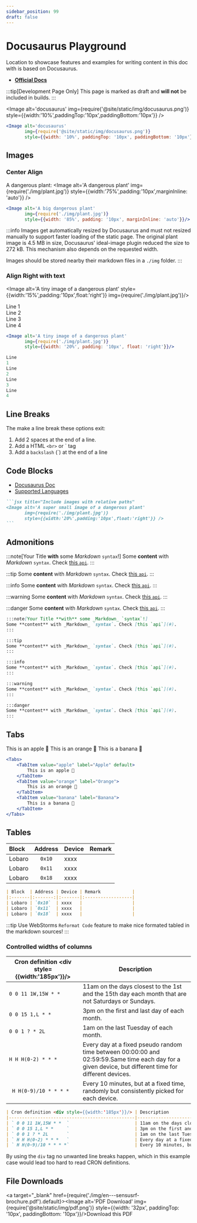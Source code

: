 ```yaml
---
sidebar_position: 99
draft: false
---
```

# Docusaurus Playground

Location to showcase features and examples for writing content in this doc with is based on Docusaurus.

* [**Official Docs**](https://docusaurus.io/docs)

:::tip[Development Page Only]
This page is marked as draft and **will not** be included in builds.
:::

<Image alt='docusaurus'
img={require('@site/static/img/docusaurus.png')}
style={{width:'10%',paddingTop:'10px',paddingBottom:'10px'}} />

```jsx title="Include images with absolute paths to static folder"
<Image alt='docusaurus'
       img={require('@site/static/img/docusaurus.png')}
       style={{width: '10%', paddingTop: '10px', paddingBottom: '10px'}}/>
```



## Images

### Center Align

A dangerous plant:
<Image alt='A dangerous plant'
img={require('./img/plant.jpg')}
style={{width:'75%',padding:'10px',marginInline: 'auto'}} />

```jsx title="Include centered images with relative paths and CamelCase css styles"
<Image alt='A big dangerous plant'
       img={require('./img/plant.jpg')}
       style={{width: '85%', padding: '10px', marginInline: 'auto'}}/>
```

:::info
Images get automatically resized by Docusaurus and must not resized manually to support faster loading of the static
page. The original plant image is 4.5 MB in size, Docusaurus' ideal-image plugin reduced the size to 272 kB. This
mechanism also depends on the requested width.

Images should be stored nearby their markdown files in a `./img` folder.
:::

### Align Right with text

<Image alt='A tiny image of a dangerous plant'
style={{width:'15%',padding:'10px',float:'right'}}
img={require('./img/plant.jpg')}/>

Line 1  
Line 2  
Line 3  
Line 4

```jsx title="small image on the right"
<Image alt='A tiny image of a dangerous plant'
       img={require('./img/plant.jpg')}
       style={{width: '20%', padding: '10px', float: 'right'}}/>

Line
1
Line
2
Line
3
Line
4
```

## Line Breaks

The make a line break these options exit:

1. Add 2 spaces at the end of a line.
2. Add a HTML `<br>` or ` tag
3. Add a `backslash`  (`\) at the end of a line

## Code Blocks

* [Docusaurus Doc](https://docusaurus.io/docs/markdown-features/code-blocks)
* [Supported Languages](https://github.com/FormidableLabs/prism-react-renderer/blob/master/packages/generate-prism-languages/index.ts#L9-L23)

````md title="Code block for plant image"
```jsx title="Include images with relative paths"
<Image alt='A super small image of a dangerous plant'
       img={require('./img/plant.jpg')}
       style={{width:'20%',padding:'10px',float:'right'}} />
```
````

## Admonitions

:::note[Your Title **with** some _Markdown_ `syntax`!]
Some **content** with _Markdown_ `syntax`. Check [this `api`](#).
:::

:::tip
Some **content** with _Markdown_ `syntax`. Check [this `api`](#).
:::

:::info
Some **content** with _Markdown_ `syntax`. Check [this `api`](#).
:::

:::warning
Some **content** with _Markdown_ `syntax`. Check [this `api`](#).
:::

:::danger
Some **content** with _Markdown_ `syntax`. Check [this `api`](#).
:::

```markdown title="Admonitions"
:::note[Your Title **with** some _Markdown_ `syntax`!]
Some **content** with _Markdown_ `syntax`. Check [this `api`](#).
:::

:::tip
Some **content** with _Markdown_ `syntax`. Check [this `api`](#).
:::

:::info
Some **content** with _Markdown_ `syntax`. Check [this `api`](#).
:::

:::warning
Some **content** with _Markdown_ `syntax`. Check [this `api`](#).
:::

:::danger
Some **content** with _Markdown_ `syntax`. Check [this `api`](#).
:::
```

## Tabs

<Tabs>
    <TabItem value="apple" label="Apple" default>
        This is an apple 🍎
    </TabItem>
    <TabItem value="orange" label="Orange">
        This is an orange 🍊
    </TabItem>
    <TabItem value="banana" label="Banana">
        This is a banana 🍌
    </TabItem>
</Tabs>

```jsx title="Tabs"
<Tabs>
    <TabItem value="apple" label="Apple" default>
        This is an apple 🍎
    </TabItem>
    <TabItem value="orange" label="Orange">
        This is an orange 🍊
    </TabItem>
    <TabItem value="banana" label="Banana">
        This is a banana 🍌
    </TabItem>
</Tabs>
```

## Tables

| Block  | Address | Device | Remark |
|:-------|:-------:|:-------|:-------|
| Lobaro | `0x10`  | xxxx   |        |
| Lobaro | `0x11`  | xxxx   |        |
| Lobaro | `0x18`  | xxxx   |        |

```markdown title="Tables"
| Block  | Address | Device | Remark            |
|:-------|:-------:|:-------|:------------------|
| Lobaro | `0x10`  | xxxx   |                   |
| Lobaro | `0x11`  | xxxx   |                   |
| Lobaro | `0x18`  | xxxx   |                   |
```

:::tip
Use WebStorms `Reformat Code` feature to make nice formated tabled in the markdown sources!
:::

### Controlled widths of columns

| Cron definition <div style={{width:'185px'}}/> | Description                                                                                                                                            |
|------------------------------------------------|--------------------------------------------------------------------------------------------------------------------------------------------------------|
| ` 0 0 11 1W,15W * *  `                         | 11am on the days closest to the 1st and the 15th day each month that are not Saturdays or Sundays.                                                     |
| ` 0 0 15 1,L * *     `                         | 3pm on the first and last day of each month.                                                                                                           |
| ` 0 0 1 ? * 2L       `                         | 1am on the last Tuesday of each month.                                                                                                                 |
| ` H H H(0-2) * * *   `                         | Every day at a fixed pseudo random time between 00:00:00 and 02:59:59.Same time each day for a given device, but different time for different devices. |
| ` H H(0-9)/10 * * * *`                         | Every 10 minutes, but at a fixed time, randomly but consistently picked for each device.                                                               |

```markdown title="Table with fixed width of first column"
| Cron definition <div style={{width:'185px'}}/> | Description                                                                                                                                            |
|------------------------------------------------|--------------------------------------------------------------------------------------------------------------------------------------------------------|
| ` 0 0 11 1W,15W * *  `                         | 11am on the days closest to the 1st and the 15th day each month that are not Saturdays or Sundays.                                                     |
| ` 0 0 15 1,L * *     `                         | 3pm on the first and last day of each month.                                                                                                           |
| ` 0 0 1 ? * 2L       `                         | 1am on the last Tuesday of each month.                                                                                                                 |
| ` H H H(0-2) * * *   `                         | Every day at a fixed pseudo random time between 00:00:00 and 02:59:59.Same time each day for a given device, but different time for different devices. |
| ` H H(0-9)/10 * * * *`                         | Every 10 minutes, but at a fixed time, randomly but consistently picked for each device.                                                               |
```

By using the `div` tag no unwanted line breaks happen, which in this example case would lead too hard to read CRON
definitions.

## File Downloads
<a target="\_blank" href={require('./img/en---sensusrf-brochure.pdf').default}><Image alt='PDF Download'
img={require('@site/static/img/pdf.png')}
style={{width: '32px', paddingTop: '10px', paddingBottom: '10px'}}/>Download this PDF </a>
